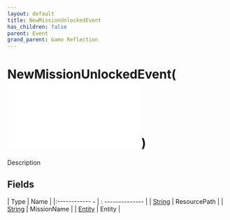 ```yaml
---
layout: default
title: NewMissionUnlockedEvent
has_children: false
parent: Event
grand_parent: Game Reflection
---
```

# NewMissionUnlockedEvent( ![ EntityEventBase ](game-reflection/events/entity_event_base.md) )
Description 

## Fields
| Type | Name |
|:------------ - | : -------------- |
| [String](game-reflection/components/string.md) | ResourcePath |
| [String](game-reflection/components/string.md) | MissionName |
| [Entity](game-reflection/classes/entity.md) | Entity |
